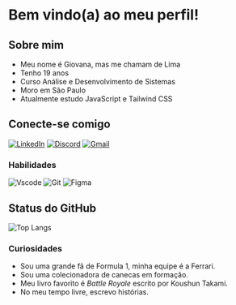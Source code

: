 # Bem vindo(a) ao meu perfil!
## Sobre mim
- Meu nome é Giovana, mas me chamam de Lima
- Tenho 19 anos
- Curso Análise e Desenvolvimento de Sistemas
- Moro em São Paulo
- Atualmente estudo JavaScript e Tailwind CSS
  
## Conecte-se comigo
[![LinkedIn](https://img.shields.io/badge/LinkedIn-0077B5?style=for-the-badge&logo=linkedin&logoColor=white)](https://www.linkedin.com/in/giovana-lima53)
[![Discord](https://img.shields.io/badge/Discord-7289DA?style=for-the-badge&logo=discord&logoColor=white)](https://discord.com/channels/@kseokcherry/)
[![Gmail](https://img.shields.io/badge/Gmail-333333?style=for-the-badge&logo=gmail&logoColor=red)](mailto:giovanalimaoliveira05@gmail.com)

### Habilidades
![Vscode](https://img.shields.io/badge/Vscode-007ACC?style=for-the-badge&logo=visual-studio-code&logoColor=white)
![Git](https://img.shields.io/badge/GIT-E44C30?style=for-the-badge&logo=git&logoColor=white)
![Figma](https://img.shields.io/badge/Figma-696969?style=for-the-badge&logo=figma&logoColor=figma)

## Status do GitHub
![Top Langs](https://github-readme-stats-git-masterrstaa-rickstaa.vercel.app/api/top-langs/?username=giovanalimads&layout=compact&bg_color=000&border_color=fff&title_color=fff&text_color=FFF)

### Curiosidades
- Sou uma grande fã de Formula 1, minha equipe é a Ferrari.
- Sou uma colecionadora de canecas em formação.
- Meu livro favorito é _Battle Royale_ escrito por Koushun Takami.
- No meu tempo livre, escrevo histórias.
